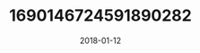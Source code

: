 ---
title: "1690146724591890282"
image: "2018-01-12 07.06.51 1690146724591890282_46248401"
date: "2018-01-12"
type: "photo"
---